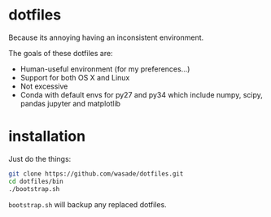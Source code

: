 # dotfiles
Because its annoying having an inconsistent environment.

The goals of these dotfiles are:

* Human-useful environment (for my preferences...)
* Support for both OS X and Linux
* Not excessive
* Conda with default envs for py27 and py34 which include numpy, scipy, pandas
    jupyter and matplotlib

# installation

Just do the things:

```bash
git clone https://github.com/wasade/dotfiles.git
cd dotfiles/bin
./bootstrap.sh
```

`bootstrap.sh` will backup any replaced dotfiles. 
